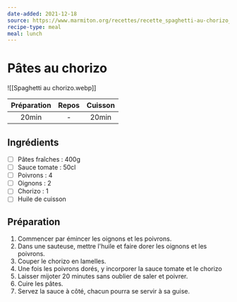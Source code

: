 ```yaml
---
date-added: 2021-12-18
source: https://www.marmiton.org/recettes/recette_spaghetti-au-chorizo_82762.aspx
recipe-type: meal
meal: lunch
---
```


# Pâtes au chorizo

![[Spaghetti au chorizo.webp]]

| Préparation | Repos | Cuisson |
|:-----------:|:-----:|:-------:|
|    20min    |   -   |  20min  |

## Ingrédients

- [ ] Pâtes fraîches : 400g
- [ ] Sauce tomate : 50cl
- [ ] Poivrons : 4
- [ ] Oignons : 2
- [ ] Chorizo : 1
- [ ] Huile de cuisson

## Préparation

1. Commencer par émincer les oignons et les poivrons.
2. Dans une sauteuse, mettre l'huile et faire dorer les oignons et les poivrons.
3. Couper le chorizo en lamelles.
4. Une fois les poivrons dorés, y incorporer la sauce tomate et le chorizo
5. Laisser mijoter 20 minutes sans oublier de saler et poivrer.
6. Cuire les pâtes.
7. Servez la sauce à côté, chacun pourra se servir à sa guise.
